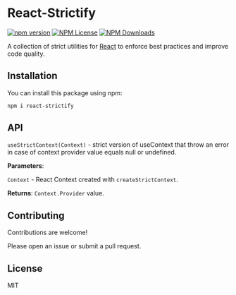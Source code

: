 # React-Strictify

[![npm version](https://img.shields.io/npm/v/react-strictify.svg)](https://www.npmjs.com/package/react-strictify)
[![NPM License](https://img.shields.io/npm/l/react-strictify.svg)](https://www.npmjs.com/package/react-strictify)
[![NPM Downloads](https://img.shields.io/npm/dm/react-strictify.svg)](https://www.npmjs.com/package/react-strictify)

A collection of strict utilities for [React](https://react.dev) to enforce best practices and improve code quality.

## Installation

You can install this package using npm:

```bash
npm i react-strictify
```

## API

`useStrictContext(Context)` -  strict version of useContext that throw an error in case of context provider value equals null or undefined.

**Parameters**:

`Context` - React Context created with `createStrictContext`.

**Returns**: `Context.Provider` value.

## Contributing
Contributions are welcome!

Please open an issue or submit a pull request.

## License
MIT